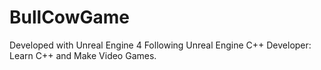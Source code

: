 # BullCowGame

Developed with Unreal Engine 4 
Following Unreal Engine C++ Developer: Learn C++ and Make Video Games.
